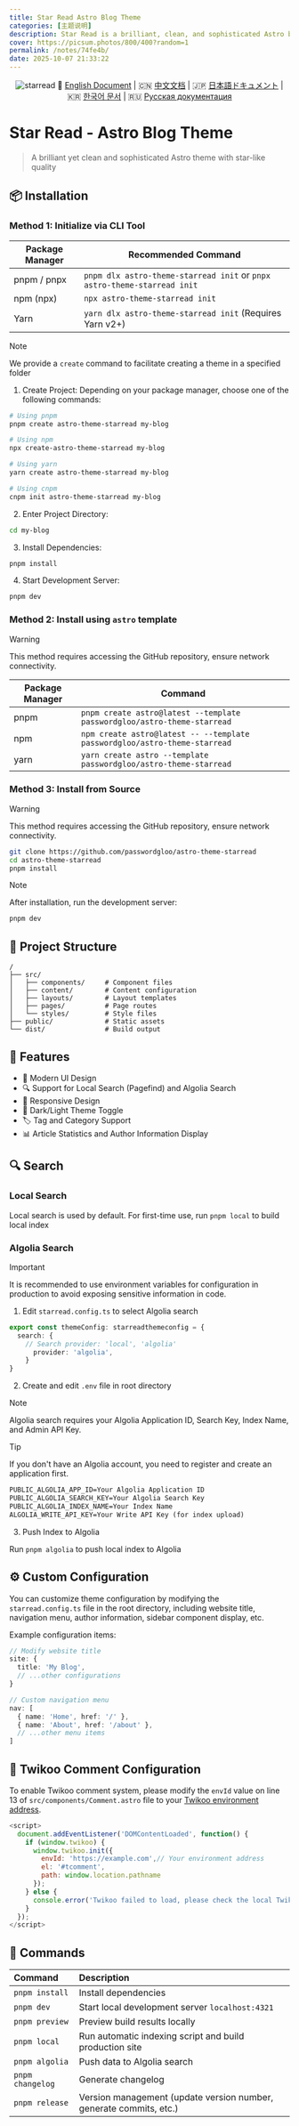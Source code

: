 ```yaml
---
title: Star Read Astro Blog Theme
categories: [主题说明]
description: Star Read is a brilliant, clean, and sophisticated Astro blog theme. It offers multiple installation methods, has a well structured project layout, and comes with features like modern UI, search support, responsive design, theme toggling, and more. It also provides detailed configurations for search, theme customization, and comment systems.
cover: https://picsum.photos/800/400?random=1
permalink: /notes/74fe4b/
date: 2025-10-07 21:33:22
---
```


<div align="center">
  <img src="https://origin.picgo.net/2025/09/20/starread9dd6dc8d9d8dc4eb.png" alt="starread" border="0">
   🏴󠁧󠁢󠁥󠁮󠁧󠁿 <a href="https://github.com/passwordgloo/astro-theme-starread/blob/master/README.md">English Document</a> | 
  🇨🇳 <a href="https://github.com/passwordgloo/astro-theme-starread/blob/master/READMECN.md">中文文档</a> | 
  🇯🇵 <a href="https://github.com/passwordgloo/astro-theme-starread/blob/master/READMEJA.md">日本語ドキュメント</a> | 
  🇰🇷 <a href="https://github.com/passwordgloo/astro-theme-starread/blob/master/READMEKO.md">한국어 문서</a> | 
  🇷🇺 <a href="https://github.com/passwordgloo/astro-theme-starread/blob/master/READMERU.md">Русская документация</a>
</div>


# Star Read - Astro Blog Theme

>A brilliant yet clean and sophisticated Astro theme with star-like quality

## 📦 Installation

### Method 1: Initialize via CLI Tool

| Package Manager | Recommended Command                          |
|----------------|-------------------------------------------|
| pnpm / pnpx    | `pnpm dlx astro-theme-starread init` or `pnpx astro-theme-starread init` |
| npm (npx)      | `npx astro-theme-starread init`           |
| Yarn           | `yarn dlx astro-theme-starread init` (Requires Yarn v2+) |

>[!note]
>We provide a `create` command to facilitate creating a theme in a specified folder

1. Create Project: Depending on your package manager, choose one of the following commands:

```bash
# Using pnpm
pnpm create astro-theme-starread my-blog

# Using npm
npx create-astro-theme-starread my-blog

# Using yarn
yarn create astro-theme-starread my-blog

# Using cnpm
cnpm init astro-theme-starread my-blog
```

2. Enter Project Directory:

```bash
cd my-blog
```

3. Install Dependencies:

```bash
pnpm install
```

4. Start Development Server:

```bash
pnpm dev
```

### Method 2: Install using `astro` template

>[!warning]
>This method requires accessing the GitHub repository, ensure network connectivity.

| Package Manager | Command                                        |
|----------------|---------------------------------------------|
| pnpm           | `pnpm create astro@latest --template passwordgloo/astro-theme-starread` |
| npm            | `npm create astro@latest -- --template passwordgloo/astro-theme-starread` |
| yarn           | `yarn create astro --template passwordgloo/astro-theme-starread` |

### Method 3: Install from Source

>[!warning]
>This method requires accessing the GitHub repository, ensure network connectivity.


```bash
git clone https://github.com/passwordgloo/astro-theme-starread
cd astro-theme-starread
pnpm install
```

>[!note]
>After installation, run the development server:
```bash
pnpm dev
```

## 📂 Project Structure

```text
/
├── src/
│   ├── components/     # Component files
│   ├── content/        # Content configuration
│   ├── layouts/        # Layout templates
│   ├── pages/          # Page routes
│   └── styles/         # Style files
├── public/             # Static assets
└── dist/               # Build output
```

## 🚀 Features

- 🎨 Modern UI Design
- 🔍 Support for Local Search (Pagefind) and Algolia Search
- 📱 Responsive Design
- 🌙 Dark/Light Theme Toggle
- 🏷️ Tag and Category Support
- 📊 Article Statistics and Author Information Display

## 🔍 Search

### Local Search

Local search is used by default. For first-time use, run `pnpm local` to build local index

### Algolia Search

>[!important]
>It is recommended to use environment variables for configuration in production to avoid exposing sensitive information in code.

1. Edit `starread.config.ts` to select Algolia search
```ts
export const themeConfig: starreadthemeconfig = {
  search: {
    // Search provider: 'local', 'algolia'
      provider: 'algolia',
    }
}
```

2. Create and edit `.env` file in root directory

>[!note]
>Algolia search requires your Algolia Application ID, Search Key, Index Name, and Admin API Key.

>[!tip]
>If you don't have an Algolia account, you need to register and create an application first.

```txt
PUBLIC_ALGOLIA_APP_ID=Your Algolia Application ID
PUBLIC_ALGOLIA_SEARCH_KEY=Your Algolia Search Key
PUBLIC_ALGOLIA_INDEX_NAME=Your Index Name
ALGOLIA_WRITE_API_KEY=Your Write API Key (for index upload)
```

3. Push Index to Algolia

Run `pnpm algolia` to push local index to Algolia

## ⚙️ Custom Configuration

You can customize theme configuration by modifying the `starread.config.ts` file in the root directory, including website title, navigation menu, author information, sidebar component display, etc.

Example configuration items:
```typescript
// Modify website title
site: {
  title: 'My Blog',
  // ...other configurations
}

// Custom navigation menu
nav: [
  { name: 'Home', href: '/' },
  { name: 'About', href: '/about' },
  // ...other menu items
]
```

## 🔧 Twikoo Comment Configuration

To enable Twikoo comment system, please modify the `envId` value on line 13 of `src/components/Comment.astro` file to your [Twikoo environment address](https://twikoo.js.org/backend.html).

```js
<script>
  document.addEventListener('DOMContentLoaded', function() {
    if (window.twikoo) {
      window.twikoo.init({
        envId: 'https://example.com',// Your environment address
        el: '#tcomment',
        path: window.location.pathname
      });
    } else {
      console.error('Twikoo failed to load, please check the local Twikoo location or CDN address');
    }
  });
</script>
```


## 🧞 Commands

| Command                 | Description                                       |
| :----------------------- | :--------------------------------------------- |
| `pnpm install`           | Install dependencies                           |
| `pnpm dev`               | Start local development server `localhost:4321` |
| `pnpm preview`           | Preview build results locally                   |
| `pnpm local`             | Run automatic indexing script and build production site |
| `pnpm algolia`           | Push data to Algolia search                      |
| `pnpm changelog`         | Generate changelog                              |
| `pnpm release`           | Version management (update version number, generate commits, etc.) |